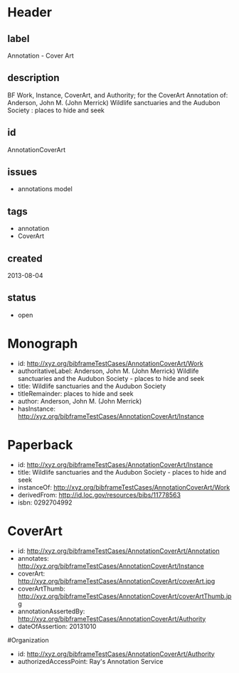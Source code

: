# Header

## label

Annotation -  Cover Art 

## description

BF Work, Instance, CoverArt, and Authority; for the CoverArt Annotation of: Anderson, John M. (John Merrick) Wildlife sanctuaries and the Audubon Society : places to hide and seek

## id

AnnotationCoverArt

## issues

* annotations model


## tags

* annotation
* CoverArt

## created

2013-08-04

## status

* open

# Monograph 

* id: <http://xyz.org/bibframeTestCases/AnnotationCoverArt/Work>
* authoritativeLabel: Anderson, John M. (John Merrick) Wildlife sanctuaries and the Audubon Society - places to hide and seek
* title: Wildlife sanctuaries and the Audubon Society
* titleRemainder: places to hide and seek
* author: Anderson, John M. (John Merrick) 
* hasInstance: <http://xyz.org/bibframeTestCases/AnnotationCoverArt/Instance>


# Paperback 

* id: <http://xyz.org/bibframeTestCases/AnnotationCoverArt/Instance>
* title: Wildlife sanctuaries and the Audubon Society -  places to hide and seek
* instanceOf: <http://xyz.org/bibframeTestCases/AnnotationCoverArt/Work> 
* derivedFrom: <http://id.loc.gov/resources/bibs/11778563>
* isbn: 0292704992
 
# CoverArt

* id: <http://xyz.org/bibframeTestCases/AnnotationCoverArt/Annotation>
* annotates: <http://xyz.org/bibframeTestCases/AnnotationCoverArt/Instance>
* coverArt:   <http://xyz.org/bibframeTestCases/AnnotationCoverArt/coverArt.jpg>
* coverArtThumb: <http://xyz.org/bibframeTestCases/AnnotationCoverArt/coverArtThumb.jpg>
* annotationAssertedBy: <http://xyz.org/bibframeTestCases/AnnotationCoverArt/Authority>
* dateOfAssertion: 20131010

#Organization
* id: <http://xyz.org/bibframeTestCases/AnnotationCoverArt/Authority>
* authorizedAccessPoint: Ray's Annotation Service


